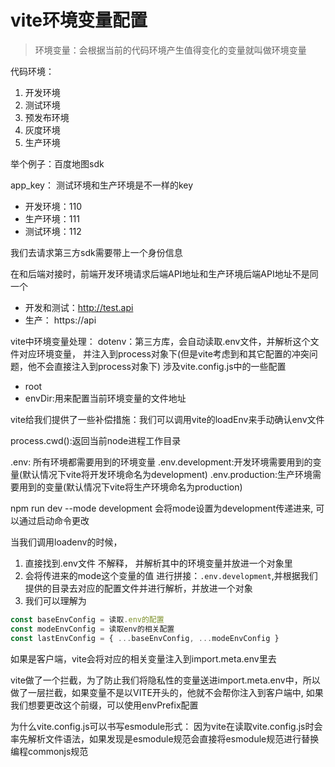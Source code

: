# vite环境变量配置

> 环境变量：会根据当前的代码环境产生值得变化的变量就叫做环境变量

代码环境：
1. 开发环境
2. 测试环境
3. 预发布环境
4. 灰度环境
5. 生产环境

举个例子：百度地图sdk

app_key： 测试环境和生产环境是不一样的key
- 开发环境：110
- 生产环境：111
- 测试环境：112

我们去请求第三方sdk需要带上一个身份信息

在和后端对接时，前端开发环境请求后端API地址和生产环境后端API地址不是同一个
- 开发和测试：http://test.api
- 生产： https://api

vite中环境变量处理：
dotenv：第三方库，会自动读取.env文件，并解析这个文件对应环境变量， 并注入到process对象下(但是vite考虑到和其它配置的冲突问题，他不会直接注入到process对象下)
涉及vite.config.js中的一些配置
- root
- envDir:用来配置当前环境变量的文件地址

vite给我们提供了一些补偿措施：我们可以调用vite的loadEnv来手动确认env文件

process.cwd():返回当前node进程工作目录

.env: 所有环境都需要用到的环境变量
.env.development:开发环境需要用到的变量(默认情况下vite将开发环境命名为development)
.env.production:生产环境需要用到的变量(默认情况下vite将生产环境命名为production)

npm run dev --mode development 会将mode设置为development传递进来, 可以通过启动命令更改

当我们调用loadenv的时候，
1. 直接找到.env文件 不解释， 并解析其中的环境变量并放进一个对象里
2. 会将传进来的mode这个变量的值 进行拼接：```.env.development```,并根据我们提供的目录去对应的配置文件并进行解析，并放进一个对象
3. 我们可以理解为
  ```js
  const baseEnvConfig = 读取.env的配置
  const modeEnvConfig = 读取env的相关配置
  const lastEnvConfig = { ...baseEnvConfig, ...modeEnvConfig } 
  ```

  如果是客户端，vite会将对应的相关变量注入到import.meta.env里去

  vite做了一个拦截，为了防止我们将隐私性的变量送进import.meta.env中，所以做了一层拦截，如果变量不是以VITE开头的，他就不会帮你注入到客户端中,
  如果我们想要更改这个前缀，可以使用envPrefix配置

为什么vite.config.js可以书写esmodule形式：
因为vite在读取vite.config.js时会率先解析文件语法，如果发现是esmodule规范会直接将esmodule规范进行替换编程commonjs规范